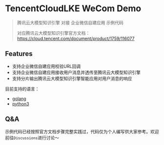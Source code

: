# TencentCloudLKE WeCom Demo
> 腾讯云大模型知识引擎 对接 企业微信自建应用 示例代码
>
> 对应腾讯云大模型知识引擎官方文档：https://cloud.tencent.com/document/product/1759/116077

## Features
- 支持企业微信自建应用校验URL回调
- 支持企业微信自建应用接收用户消息并透传至腾讯云大模型知识引擎
- 支持分片输出腾讯云大模型知识引擎智能应用对用户消息的响应

目前支持的语言：
- [golang](./golang/README.md)
- [python3](./python3/README.md)

## Q&A
示例代码已经按照官方文档步骤完整实践过，代码仅为个人编写供大家参考。欢迎前往`Discussions`进行讨论～

